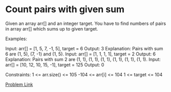 # Count pairs with given sum

Given an array arr[] and an integer target. You have to find numbers of pairs in array arr[] which sums up to given target.

Examples:

Input: arr[] = [1, 5, 7, -1, 5], target = 6 
Output: 3
Explanation: Pairs with sum 6 are (1, 5), (7, -1) and (1, 5). 
Input: arr[] = [1, 1, 1, 1], target = 2 
Output: 6
Explanation: Pairs with sum 2 are (1, 1), (1, 1), (1, 1), (1, 1), (1, 1), (1, 1).
Input: arr[] = [10, 12, 10, 15, -1], target = 125
Output: 0

Constraints:
1 <= arr.size() <= 105
-104 <= arr[i] <= 104
1 <= target <= 104

[Problem Link](https://www.geeksforgeeks.org/problems/count-pairs-with-given-sum--150253/1)